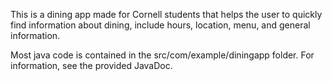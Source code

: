This is a dining app made for Cornell students that helps the user to quickly find information about dining, include hours, location, menu, and general information.

Most java code is contained in the src/com/example/diningapp folder. For information, see the provided JavaDoc.
